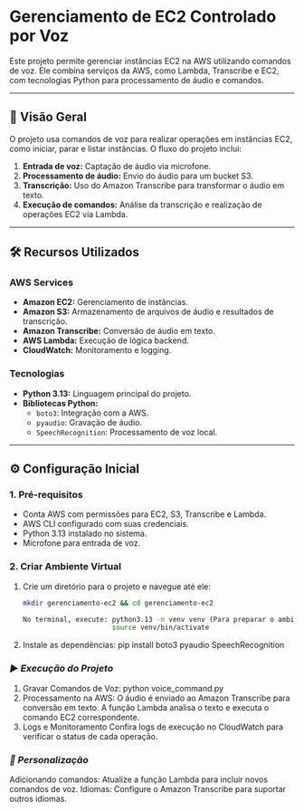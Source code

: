 # Gerenciamento de EC2 Controlado por Voz

Este projeto permite gerenciar instâncias EC2 na AWS utilizando comandos de voz. Ele combina serviços da AWS, como Lambda, Transcribe e EC2, com tecnologias Python para processamento de áudio e comandos.

---

## 🚀 **Visão Geral**

O projeto usa comandos de voz para realizar operações em instâncias EC2, como iniciar, parar e listar instâncias. O fluxo do projeto inclui:

1. **Entrada de voz:** Captação de áudio via microfone.
2. **Processamento de áudio:** Envio do áudio para um bucket S3.
3. **Transcrição:** Uso do Amazon Transcribe para transformar o áudio em texto.
4. **Execução de comandos:** Análise da transcrição e realização de operações EC2 via Lambda.

---

## 🛠 **Recursos Utilizados**

### **AWS Services**
- **Amazon EC2:** Gerenciamento de instâncias.
- **Amazon S3:** Armazenamento de arquivos de áudio e resultados de transcrição.
- **Amazon Transcribe:** Conversão de áudio em texto.
- **AWS Lambda:** Execução de lógica backend.
- **CloudWatch:** Monitoramento e logging.

### **Tecnologias**
- **Python 3.13:** Linguagem principal do projeto.
- **Bibliotecas Python:**
  - `boto3`: Integração com a AWS.
  - `pyaudio`: Gravação de áudio.
  - `SpeechRecognition`: Processamento de voz local.

---

## ⚙️ **Configuração Inicial**

### **1. Pré-requisitos**
- Conta AWS com permissões para EC2, S3, Transcribe e Lambda.
- AWS CLI configurado com suas credenciais.
- Python 3.13 instalado no sistema.
- Microfone para entrada de voz.

### **2. Criar Ambiente Virtual**
1. Crie um diretório para o projeto e navegue até ele:
   ```bash
   mkdir gerenciamento-ec2 && cd gerenciamento-ec2

   No terminal, execute: python3.13 -m venv venv (Para preparar o ambiente e baixar as dependecias apenas na pasta)
                         source venv/bin/activate
2. Instale as dependências:
   pip install boto3 pyaudio SpeechRecognition

### *▶️ Execução do Projeto*
1. Gravar Comandos de Voz: python voice_command.py
2. Processamento na AWS:
   O áudio é enviado ao Amazon Transcribe para conversão em texto.
   A função Lambda analisa o texto e executa o comando EC2 correspondente.
3. Logs e Monitoramento
Confira logs de execução no CloudWatch para verificar o status de cada operação.

### *🔧 Personalização*
Adicionando comandos: Atualize a função Lambda para incluir novos comandos de voz.
Idiomas: Configure o Amazon Transcribe para suportar outros idiomas.



